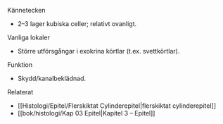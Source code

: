 Kännetecken
- 2–3 lager kubiska celler; relativt ovanligt.

Vanliga lokaler
- Större utförsgångar i exokrina körtlar (t.ex. svettkörtlar).

Funktion
- Skydd/kanalbeklädnad.

Relaterat
- [[Histologi/Epitel/Flerskiktat Cylinderepitel|flerskiktat cylinderepitel]]
- [[bok/histologi/Kap 03 Epitel|Kapitel 3 – Epitel]]


